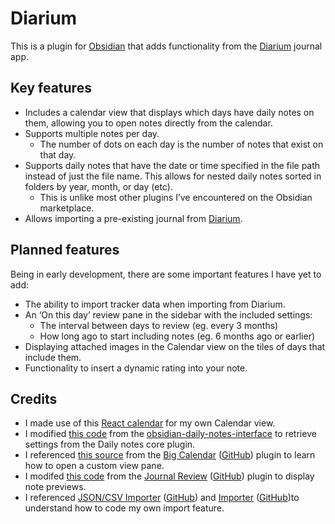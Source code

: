 # Diarium
This is a plugin for [Obsidian](https://obsidian.md) that adds functionality from the [Diarium](https://diariumapp.com/) journal app.
## Key features
- Includes a calendar view that displays which days have daily notes on them, allowing you to open notes directly from the calendar.
- Supports multiple notes per day.
	- The number of dots on each day is the number of notes that exist on that day.
- Supports daily notes that have the date or time specified in the file path instead of just the file name. This allows for nested daily notes sorted in folders by year, month, or day (etc).
	- This is unlike most other plugins I’ve encountered on the Obsidian marketplace.
- Allows importing a pre-existing journal from [Diarium](https://diariumapp.com/).
## Planned features
Being in early development, there are some important features I have yet to add:
- The ability to import tracker data when importing from Diarium.
- An ‘On this day’ review pane in the sidebar with the included settings:
	- The interval between days to review (eg. every 3 months)
	- How long ago to start including notes (eg. 6 months ago or earlier)
- Displaying attached images in the Calendar view on the tiles of days that include them.
- Functionality to insert a dynamic rating into your note.
## Credits
- I made use of this [React calendar](https://github.com/wojtekmaj/react-calendar#readme) for my own Calendar view.
- I modified [this code](https://github.com/liamcain/obsidian-daily-notes-interface/blob/123969e461b7b0927c91fe164a77da05f43aba6a/src/settings.ts#L22-L47) from the [obsidian-daily-notes-interface](https://github.com/liamcain/obsidian-daily-notes-interface) to retrieve settings from the Daily notes core plugin.
- I referenced [this source](https://github.com/Quorafind/Obsidian-Big-Calendar/blob/43a986eed3159ed60e4d54efa6c1840dd6af102c/src/index.ts#L65-L76) from the [Big Calendar](obsidian://show-plugin?id=big-calendar) ([GitHub](https://github.com/Quorafind/Obsidian-Big-Calendar)) plugin to learn how to open a custom view pane.
- I modifed [this code](https://github.com/Kageetai/obsidian-plugin-journal-review/blob/33a69940a5fcb5cb0eb45d34fca619f570ab5854/src/components/NotePreview.tsx) from the [Journal Review](obsidian://show-plugin?id=journal-review) ([GitHub](https://github.com/Kageetai/obsidian-plugin-journal-review)) plugin to display note previews.
- I referenced [JSON/CSV Importer](obsidian://show-plugin?id=obsidian-import-json) ([GitHub](https://github.com/farling42/obsidian-import-json)) and [Importer](obsidian://show-plugin?id=obsidian-importer) ([GitHub](https://github.com/obsidianmd/obsidian-importer))to understand how to code my own import feature.
